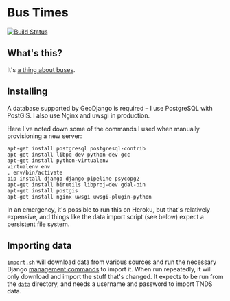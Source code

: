 # Bus Times

[![Build Status](https://travis-ci.org/jclgoodwin/bustimes.org.uk.svg?branch=master)](https://travis-ci.org/jclgoodwin/bustimes.org.uk)

## What's this?

It's [a thing about buses](https://bustimes.org.uk/).

## Installing

A database supported by GeoDjango is required – I use PostgreSQL with PostGIS.
I also use Nginx and uwsgi in production.

Here I've noted down some of the commands I used when manually provisioning a new server:

    apt-get install postgresql postgresql-contrib
    apt-get install libpq-dev python-dev gcc
    apt-get install python-virtualenv
    virtualenv env
    . env/bin/activate
    pip install django django-pipeline psycopg2
    apt-get install binutils libproj-dev gdal-bin
    apt-get install postgis
    apt-get install nginx uwsgi uwsgi-plugin-python

In an emergency, it's possible to run this on Heroku, but that's relatively expensive, and things like the data import script (see below) expect a persistent file system.

## Importing data

[`import.sh`](data/import.sh) will download data from various sources and run the necessary Django [management commands](busstops/management/commands) to import it.
When run repeatedly, it will only download and import the stuff that's changed.
It expects to be run from the [`data`](data) directory, and needs a username and password to import TNDS data.
